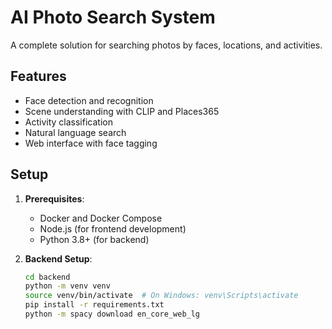 # AI Photo Search System

A complete solution for searching photos by faces, locations, and activities.

## Features
- Face detection and recognition
- Scene understanding with CLIP and Places365
- Activity classification
- Natural language search
- Web interface with face tagging

## Setup

1. **Prerequisites**:
   - Docker and Docker Compose
   - Node.js (for frontend development)
   - Python 3.8+ (for backend)

2. **Backend Setup**:
   ```bash
   cd backend
   python -m venv venv
   source venv/bin/activate  # On Windows: venv\Scripts\activate
   pip install -r requirements.txt
   python -m spacy download en_core_web_lg